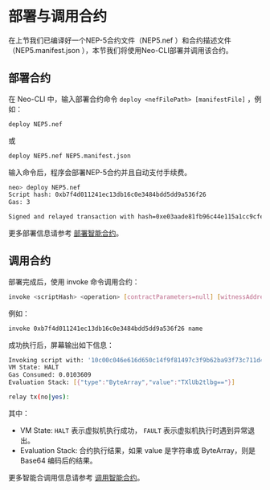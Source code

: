 # 部署与调用合约

在上节我们已编译好一个NEP-5合约文件（NEP5.nef ）和合约描述文件（NEP5.manifest.json ），本节我们将使用Neo-CLI部署并调用该合约。

## 部署合约

在 Neo-CLI 中，输入部署合约命令  `deploy <nefFilePath> [manifestFile]` ，例如：

```bash
deploy NEP5.nef
```

或

```bash
deploy NEP5.nef NEP5.manifest.json
```

输入命令后，程序会部署NEP-5合约并且自动支付手续费。

```bash
neo> deploy NEP5.nef
Script hash: 0xb7f4d011241ec13db16c0e3484bdd5dd9a536f26
Gas: 3

Signed and relayed transaction with hash=0xe03aade81fb96c44e115a1cc9cfe984a9df4a283bd10aa0aefa7ebf3e296f757
```

更多部署信息请参考 [部署智能合约](../develop/deploy/deploy.md)。

## 调用合约

部署完成后，使用 invoke 命令调用合约：

```bash
invoke <scriptHash> <operation> [contractParameters=null] [witnessAddress=null]
```

例如：

```bash
invoke 0xb7f4d011241ec13db16c0e3484bdd5dd9a536f26 name
```

成功执行后，屏幕输出如下信息：

```bash
Invoking script with: '10c00c046e616d650c14f9f81497c3f9b62ba93f73c711d41b1eeff50c2341627d5b52'
VM State: HALT
Gas Consumed: 0.0103609
Evaluation Stack: [{"type":"ByteArray","value":"TXlUb2tlbg=="}]

relay tx(no|yes):
```

其中：

- VM State:  `HALT` 表示虚拟机执行成功， `FAULT` 表示虚拟机执行时遇到异常退出。
- Evaluation Stack: 合约执行结果，如果 value 是字符串或 ByteArray，则是 Base64 编码后的结果。

更多智能合调用信息请参考 [调用智能合约](../develop/deploy/invoke.md)。
